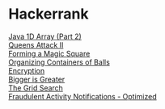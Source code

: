 # Hackerrank

<a href="https://www.hackerrank.com/challenges/java-1d-array/problem">Java 1D Array (Part 2)</a> <br>
<a href="https://www.hackerrank.com/challenges/queens-attack-2/problem">Queens Attack II</a> <br>
<a href="https://www.hackerrank.com/challenges/magic-square-forming/problem">Forming a Magic Square</a> <br>
<a href="https://www.hackerrank.com/challenges/organizing-containers-of-balls/problem">Organizing Containers of Balls</a> <br>
<a href="https://www.hackerrank.com/challenges/encryption/problem">Encryption</a> <br>
<a href="https://www.hackerrank.com/challenges/bigger-is-greater/problem">Bigger is Greater</a> <br>
<a href="https://www.hackerrank.com/challenges/the-grid-search/problem">The Grid Search</a> <br>
<a href="https://www.hackerrank.com/challenges/fraudulent-activity-notifications/problem">Fraudulent Activity Notifications - Optimized</a> <br>